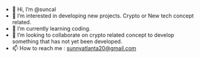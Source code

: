 - 👋 Hi, I’m @suncal
- 👀 I’m interested in developing new projects. Crypto or New tech concept related.
- 🌱 I’m currently learning coding.
- 💞️ I’m looking to collaborate on crypto related concept to develop something that has not yet been developed.
- 📫 How to reach me : sunnyatlanta20@gmail.com

<!---
suncal/suncal is a ✨ special ✨ repository because its `README.md` (this file) appears on your GitHub profile.
You can click the Preview link to take a look at your changes.
--->
